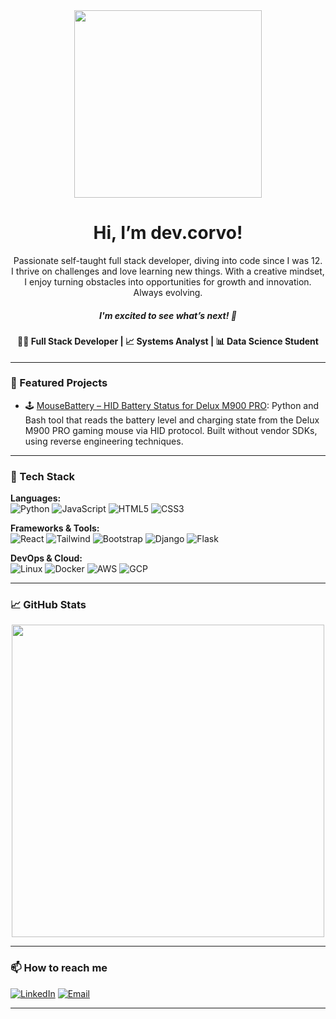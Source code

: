<div align="center">
  <img src="https://i.imgur.com/M7BWDIg.png" width="300"> 
  
  <h1>Hi, I’m dev.corvo!</h1>
  
  <p>
    Passionate self-taught full stack developer, diving into code since I was 12.<br>
    I thrive on challenges and love learning new things. With a creative mindset,<br>
    I enjoy turning obstacles into opportunities for growth and innovation. Always evolving.
  </p>

  <h5>I'm excited to see what’s next! 🚀</h5>

  <h4>🧑‍💻 Full Stack Developer | 📈 Systems Analyst | 📊 Data Science Student</h4>
</div>

---

### 🚀 Featured Projects

<!--- 🧠 [AI Toolbox](https://github.com/Corvo97/ai-toolbox): Utility scripts for NLP and computer vision tasks using Python.-->
<!--- 📊 [Dashboard LiveStats](https://github.com/Corvo97/livestats): Real-time monitoring dashboard with WebSockets and Chart.js.-->
- 🕹️ [MouseBattery – HID Battery Status for Delux M900 PRO](https://github.com/Corvo97/MouseBattery-HID-Battery-Status-for-Delux-M900-PRO): Python and Bash tool that reads the battery level and charging state from the Delux M900 PRO gaming mouse via HID protocol. Built without vendor SDKs, using reverse engineering techniques.

---

### 🧰 Tech Stack

**Languages:**  
![Python](https://img.shields.io/badge/Python-3776AB?style=flat&logo=python&logoColor=white)
![JavaScript](https://img.shields.io/badge/JavaScript-F7DF1E?style=flat&logo=javascript&logoColor=black)
![HTML5](https://img.shields.io/badge/HTML5-E34F26?style=flat&logo=html5&logoColor=white)
![CSS3](https://img.shields.io/badge/CSS3-1572B6?style=flat&logo=css3&logoColor=white)

**Frameworks & Tools:**  
![React](https://img.shields.io/badge/React-20232A?style=flat&logo=react&logoColor=61DAFB)
![Tailwind](https://img.shields.io/badge/Tailwind_CSS-38B2AC?style=flat&logo=tailwind-css&logoColor=white)
![Bootstrap](https://img.shields.io/badge/Bootstrap-7952B3?style=flat&logo=bootstrap&logoColor=white)
![Django](https://img.shields.io/badge/Django-092E20?style=flat&logo=django&logoColor=white)
![Flask](https://img.shields.io/badge/Flask-000000?style=flat&logo=flask&logoColor=white)

**DevOps & Cloud:**  
![Linux](https://img.shields.io/badge/Linux-FCC624?style=flat&logo=linux&logoColor=black)
![Docker](https://img.shields.io/badge/Docker-2496ED?style=flat&logo=docker&logoColor=white)
![AWS](https://img.shields.io/badge/AWS-232F3E?style=flat&logo=amazon-aws&logoColor=white)
![GCP](https://img.shields.io/badge/GCP-4285F4?style=flat&logo=google-cloud&logoColor=white)

---

### 📈 GitHub Stats

<p align="center">
  <img src="https://github-readme-stats.vercel.app/api?username=Corvo97&show_icons=true&theme=github_dark" width="500" />
</p>

---

### 📫 How to reach me

[![LinkedIn](https://img.shields.io/badge/-LinkedIn-0A66C2?style=flat&logo=linkedin&logoColor=white)](https://linkedin.com/in/jefferson-corvo)
[![Email](https://img.shields.io/badge/-Email-%23333?style=flat&logo=gmail&logoColor=white)](mailto:097.cuervo@gmail.com)
<!--[![Portfolio](https://img.shields.io/badge/Portfolio-%2312100E.svg?style=flat&logo=github&logoColor=white)](https://devcorvo.dev)-->

---

<!---
Corvo97/Corvo97 is a ✨ special ✨ repository because its `README.md` appears on your GitHub profile.
--->

